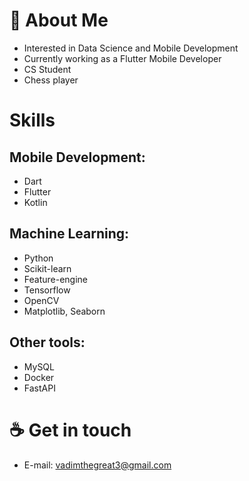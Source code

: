 # 👋 About Me
  
- Interested in Data Science and Mobile Development
- Currently working as a Flutter Mobile Developer
- CS Student
- Chess player

# Skills
## Mobile Development:
- Dart
- Flutter
- Kotlin
## Machine Learning:
- Python
- Scikit-learn
- Feature-engine
- Tensorflow
- OpenCV
- Matplotlib, Seaborn
## Other tools:
- MySQL
- Docker
- FastAPI

# ☕ Get in touch

- E-mail: vadimthegreat3@gmail.com
